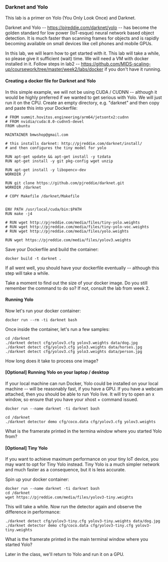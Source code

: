 ### Darknet and Yolo
This lab is a primer on Yolo (You Only Look Once) and Darknet.

Darknet and Yolo -- https://pjreddie.com/darknet/yolo   -- has become the golden standard for low power (IoT-esque) neural network based object 
detection.  It is much faster than scanning frames for objects and is rapidly becoming available on small devices like cell phones and mobile
GPUs.

In this lab, we will learn how to get started with it. This  lab will take a while, so please give it sufficient (wait) time.
We will need a VM with docker installed in it.  Follow steps in lab2 -- https://github.com/MIDS-scaling-up/coursework/tree/master/week2/labs/docker
if you don't have it running.
#### Creating a docker file for Darknet and Yolo
In this simple example, we will not be using CUDA / CUDNN -- although it would be highly preferred if we wanted to get serious with Yolo.  We
will just run it on the CPU.  Create an empty directory, e.g. "darknet" and then copy and paste this into your Dockerfile:
```
# FROM summit.hovitos.engineering/arm64/jetsontx2:cudnn
# FROM nvidia/cuda:8.0-cudnn5-devel
FROM ubuntu

MAINTAINER bmwshop@gmail.com

# this installs darknet: http://pjreddie.com/darknet/install/
# and then configures the tiny model for yolo

RUN apt-get update && apt-get install -y tzdata
RUN apt-get install -y git pkg-config wget unzip

RUN apt-get install -y libopencv-dev
WORKDIR /

RUN git clone https://github.com/pjreddie/darknet.git
WORKDIR /darknet

# COPY Makefile /darknet/Makefile


ENV PATH /usr/local/cuda/bin:$PATH
RUN make -j4

# RUN wget http://pjreddie.com/media/files/tiny-yolo.weights
# RUN wget http://pjreddie.com/media/files/tiny-yolo-voc.weights
# RUN wget http://pjreddie.com/media/files/yolo.weights

RUN wget https://pjreddie.com/media/files/yolov3.weights 
```
Save your Dockerfile and build the container:
```
docker build -t darknet .
```
If all went well, you should have your dockerfile eventually -- although this step will take a while.

Take a moment to find out the size of your docker image.  Do you still remember the command to do so?  If not, consult the lab from 
week 2.

#### Running Yolo

Now let's run your docker container:
```
docker run --rm -ti darknet bash
```
Once inside the container, let's run a few samples:
```
cd /darknet
./darknet detect cfg/yolov3.cfg yolov3.weights data/dog.jpg
./darknet detect cfg/yolov3.cfg yolo3.weights data/horses.jpg
./darknet detect cfg/yolov3.cfg yolo3.weights data/person.jpg
```
How long does it take to process one image? 

#### [Optional] Running Yolo on your laptop / desktop
If your local machine can run Docker, Yolo could be installed on your local machine -- will be reasonably fast, if you have a GPU.  If you have a webcam attached, then you should be able to run Yolo live.  It will try to open an x window, so ensure that you have your xhost + 
command issued.
```
docker run --name darknet -ti darknet bash

cd /darknet
./darknet detector demo cfg/coco.data cfg/yolov3.cfg yolov3.weights
```
What is the framerate printed in the termina window where you started Yolo from?

#### [Optional] Tiny Yolo
If you want to achieve maximum performance on your tiny IoT device, you may want to opt for Tiny Yolo instead. 
Tiny Yolo is a much simpler network and much faster as a consequence, but it is less accurate.

Spin up your docker container:
```
docker run --name darknet -ti darknet bash
cd /darknet
wget https://pjreddie.com/media/files/yolov3-tiny.weights
```
This will take a while.  Now run the detector again and observe the difference in performance:
```
./darknet detect cfg/yolov3-tiny.cfg yolov3-tiny.weights data/dog.jpg
./darknet detector demo cfg/coco.data cfg/yolov3-tiny.cfg yolov3-tiny.weights
```
What is the framerate printed in the main terminal window where you started Yolo?

Later in the class, we'll return to Yolo and run it on a GPU.
